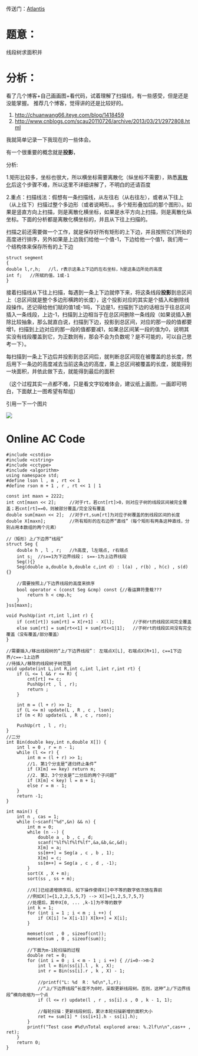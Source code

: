 传送门：[Atlantis](http://acm.hdu.edu.cn/showproblem.php?pid=1542)
# 题意：
线段树求面积并

# 分析：

看了几个博客+自己画画图+看代码，试着理解了扫描线，有一些感受，但是还是没能掌握。
推荐几个博客，觉得讲的还是比较好的。
1. http://chuanwang66.iteye.com/blog/1418459
2. http://www.cnblogs.com/scau20110726/archive/2013/03/21/2972808.html

我就简单记录一下我现在的一些体会。

有一个很重要的概念就是**投影**，

分析:

1.矩形比较多，坐标也很大，所以横坐标需要离散化（纵坐标不需要），熟悉[离散化](http://www.voidcn.com/article/p-wbunpvjn-ew.html)后这个步骤不难，所以这里不详细讲解了，不明白的还请百度

2.重点：扫描线法：假想有一条扫描线，从左往右（从右往左），或者从下往上（从上往下）扫描过整个多边形（或者说畸形。。多个矩形叠加后的那个图形）。如果是竖直方向上扫描，则是离散化横坐标，如果是水平方向上扫描，则是离散化纵坐标。下面的分析都是离散化横坐标的，并且从下往上扫描的。

   扫描之前还需要做一个工作，就是保存好所有矩形的上下边，并且按照它们所处的高度进行排序，另外如果是上边我们给他一个值-1，下边给他一个值1，我们用一个结构体来保存所有的上下边 

```
struct segment
{
double l,r,h;   //l，r表示这条上下边的左右坐标，h是这条边所处的高度
int f;   //所赋的值，1或-1
}

```
接着扫描线从下往上扫描，每遇到一条上下边就停下来，将这条线段**投影**到总区间上（总区间就是整个多边形横跨的长度），这个投影对应的其实是个插入和删除线段操作。还记得给他们赋的值1或-1吗，下边是1，扫描到下边的话相当于往总区间插入一条线段，上边-1，扫描到上边相当于在总区间删除一条线段（如果说插入删除比较抽象，那么就直白说，扫描到下边，投影到总区间，对应的那一段的值都要增1，扫描到上边对应的那一段的值都要减1，如果总区间某一段的值为0，说明其实没有线段覆盖到它，为正数则有，那会不会为负数呢？是不可能的，可以自己思考一下）。

每扫描到一条上下边后并投影到总区间后，就判断总区间现在被覆盖的总长度，然后用下一条边的高度减去当前这条边的高度，乘上总区间被覆盖的长度，就能得到一块面积，并依此做下去，就能得到最后的面积

（这个过程其实一点都不难，只是看文字较难体会，建议纸上画图，一画即可明白，下面献上一图希望有帮组）

引用一下一个图片

![](https://images0.cnblogs.com/blog/406771/201303/21105057-61639db49b0a46039c79f7d47edbfe29.jpg)




# Online AC Code
```
#include <cstdio>
#include <cstring>
#include <cctype>
#include <algorithm>
using namespace std;
#define lson l , m , rt << 1
#define rson m + 1 , r , rt << 1 | 1

const int maxn = 2222;
int cnt[maxn << 2];		//对于rt，若cnt[rt]>0，则对应子树的线段区间被完全覆盖；若cnt[rt]==0，则被部分覆盖/完全没有覆盖
double sum[maxn << 2];	//对于rt,sum[rt]为对应子树覆盖的到线段区间的长度
double X[maxn];			//所有矩形的左右边界“直线”（每个矩形有两条这种直线，分别占用本数组的两个元素）

//（矩形）上/下边界“线段”
struct Seg {
	double h , l , r;	//h高度, l左端点, r右端点
	int s;	//s==1为下边界线段； s==-1为上边界线段
	Seg(){}
	Seg(double a,double b,double c,int d) : l(a) , r(b) , h(c) , s(d) {}

	//需要按照上/下边界线段的高度来排序
	bool operator < (const Seg &cmp) const {//看运算符重载???
		return h < cmp.h;
	}
}ss[maxn];

void PushUp(int rt,int l,int r) {
	if (cnt[rt]) sum[rt] = X[r+1] - X[l];		//子树rt的线段区间完全覆盖			
	else sum[rt] = sum[rt<<1] + sum[rt<<1|1];	//子树rt的线段区间没有完全覆盖（没有覆盖/部分覆盖）
}

//需要插入/移出线段树的“上/下边界线段”： 左端点X[L], 右端点X[R+1], c==1下边界/c==-1上边界
//待插入/移除的线段树子树范围
void update(int L,int R,int c,int l,int r,int rt) {
	if (L <= l && r <= R) {
		cnt[rt] += c;
		PushUp(rt , l , r);
		return ;
	}

	int m = (l + r) >> 1;
	if (L <= m) update(L , R , c , lson);
	if (m < R) update(L , R , c , rson);

	PushUp(rt , l , r);
}
//二分
int Bin(double key,int n,double X[]) {
	int l = 0 , r = n - 1;
	while (l <= r) {
		int m = (l + r) >> 1;
		//1. 第1个分支是“递归终止条件”
		if (X[m] == key) return m;
		//2. 第2、3个分支是“二分后的两个子问题”
		if (X[m] < key) l = m + 1;
		else r = m - 1;
	}
	return -1;
}

int main() {
	int n , cas = 1;
	while (~scanf("%d",&n) && n) {
		int m = 0;
		while (n --) {
			double a , b , c , d;
			scanf("%lf%lf%lf%lf",&a,&b,&c,&d);
			X[m] = a;
			ss[m++] = Seg(a , c , b , 1);
			X[m] = c;
			ss[m++] = Seg(a , c , d , -1);
		}
		sort(X , X + m);
		sort(ss , ss + m);

		//X[]已经递增排序后，如下操作使得X[]中不等的数字依次放在靠前
		//例如X[]={1,2,2,5,5,7} --> X[]={1,2,5,7,5,7}
		//处理后，其中X[0, ... ,k-1]为不等的数字
		int k = 1;
		for (int i = 1 ; i < m ; i ++) {
			if (X[i] != X[i-1]) X[k++] = X[i];
		}

		memset(cnt , 0 , sizeof(cnt));
		memset(sum , 0 , sizeof(sum));

		//下面为m-1轮扫描的过程
		double ret = 0;
		for (int i = 0 ; i < m - 1 ; i ++) { //i=0-->m-2
			int l = Bin(ss[i].l , k , X);
			int r = Bin(ss[i].r , k , X) - 1;

			//printf("L: %d  R： %d\n",l,r);
			//“上/下边界线段”长度不为0时，采取更新线段树。否则，这种“上/下边界线段”横向收缩为一个点
			if (l <= r) update(l , r , ss[i].s , 0 , k - 1, 1);

			//每轮扫描：更新线段树后，累计本轮扫描新增的面积大小
			ret += sum[1] * (ss[i+1].h - ss[i].h);
		}
		printf("Test case #%d\nTotal explored area: %.2lf\n\n",cas++ , ret);
	}
	return 0;
}



```